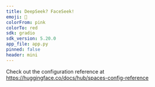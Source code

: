 ```yaml
---
title: DeepSeek? FaceSeek!
emoji: 👀
colorFrom: pink
colorTo: red
sdk: gradio
sdk_version: 5.20.0
app_file: app.py
pinned: false
header: mini
---
```


Check out the configuration reference at https://huggingface.co/docs/hub/spaces-config-reference